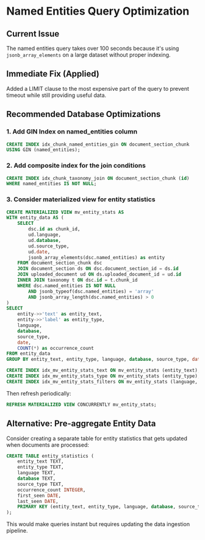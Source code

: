 # Named Entities Query Optimization

## Current Issue
The named entities query takes over 100 seconds because it's using `jsonb_array_elements` on a large dataset without proper indexing.

## Immediate Fix (Applied)
Added a LIMIT clause to the most expensive part of the query to prevent timeout while still providing useful data.

## Recommended Database Optimizations

### 1. Add GIN Index on named_entities column
```sql
CREATE INDEX idx_chunk_named_entities_gin ON document_section_chunk 
USING GIN (named_entities);
```

### 2. Add composite index for the join conditions
```sql
CREATE INDEX idx_chunk_taxonomy_join ON document_section_chunk (id)
WHERE named_entities IS NOT NULL;
```

### 3. Consider materialized view for entity statistics
```sql
CREATE MATERIALIZED VIEW mv_entity_stats AS
WITH entity_data AS (
    SELECT 
        dsc.id as chunk_id,
        ud.language,
        ud.database,
        ud.source_type,
        ud.date,
        jsonb_array_elements(dsc.named_entities) as entity
    FROM document_section_chunk dsc
    JOIN document_section ds ON dsc.document_section_id = ds.id
    JOIN uploaded_document ud ON ds.uploaded_document_id = ud.id
    INNER JOIN taxonomy t ON dsc.id = t.chunk_id
    WHERE dsc.named_entities IS NOT NULL 
        AND jsonb_typeof(dsc.named_entities) = 'array'
        AND jsonb_array_length(dsc.named_entities) > 0
)
SELECT 
    entity->>'text' as entity_text,
    entity->>'label' as entity_type,
    language,
    database,
    source_type,
    date,
    COUNT(*) as occurrence_count
FROM entity_data
GROUP BY entity_text, entity_type, language, database, source_type, date;

CREATE INDEX idx_mv_entity_stats_text ON mv_entity_stats (entity_text);
CREATE INDEX idx_mv_entity_stats_type ON mv_entity_stats (entity_type);
CREATE INDEX idx_mv_entity_stats_filters ON mv_entity_stats (language, database, source_type, date);
```

Then refresh periodically:
```sql
REFRESH MATERIALIZED VIEW CONCURRENTLY mv_entity_stats;
```

## Alternative: Pre-aggregate Entity Data
Consider creating a separate table for entity statistics that gets updated when documents are processed:

```sql
CREATE TABLE entity_statistics (
    entity_text TEXT,
    entity_type TEXT,
    language TEXT,
    database TEXT,
    source_type TEXT,
    occurrence_count INTEGER,
    first_seen DATE,
    last_seen DATE,
    PRIMARY KEY (entity_text, entity_type, language, database, source_type)
);
```

This would make queries instant but requires updating the data ingestion pipeline.